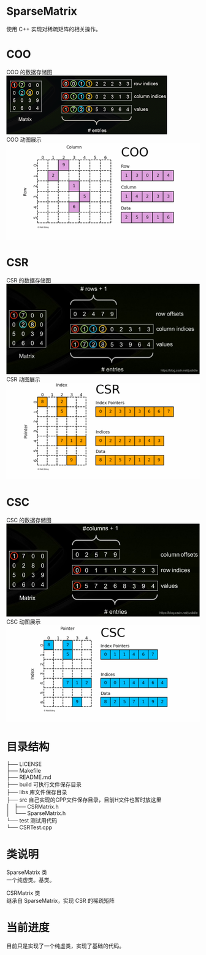# SparseMatrix
使用 C++ 实现对稀疏矩阵的相关操作。

# COO
COO 的数据存储图  
![Image text](./images/coo.png)  
COO 动图展示  
![Image text](./images/coo.gif)  

# CSR
CSR 的数据存储图  
![Image text](./images/csr.png)  
CSR 动图展示  
![Image text](./images/csr.gif)  

# CSC
CSC 的数据存储图  
![Image text](./images/csc.png)  
CSC 动图展示  
![Image text](./images/csc.gif)  

# 目录结构
├── LICENSE  
├── Makefile  
├── README.md  
├── build                           可执行文件保存目录  
├── libs                            库文件保存目录  
├── src                             自己实现的CPP文件保存目录，目前H文件也暂时放这里  
│   ├── CSRMatrix.h  
│   └── SparseMatrix.h  
└── test                            测试用代码  
    └── CSRTest.cpp  

# 类说明
SparseMatrix 类  
    一个纯虚类。基类。  
  
CSRMatrix 类  
    继承自 SparseMatrix，实现 CSR 的稀疏矩阵  

# 当前进度
目前只是实现了一个纯虚类，实现了基础的代码。